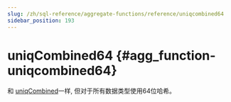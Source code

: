 ```yaml
---
slug: /zh/sql-reference/aggregate-functions/reference/uniqcombined64
sidebar_position: 193
---
```


# uniqCombined64 {#agg_function-uniqcombined64}

和 [uniqCombined](../../../sql-reference/aggregate-functions/reference/uniqcombined.md#agg_function-uniqcombined)一样, 但对于所有数据类型使用64位哈希。
